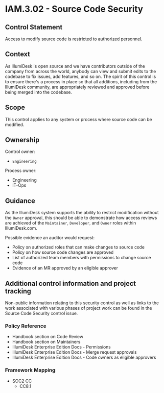 # IAM.3.02 - Source Code Security

## Control Statement

Access to modify source code is restricted to authorized personnel.

## Context

As IllumiDesk is open source and we have contributors outside of the company from across the world, anybody can view and submit edits to the codebase to fix issues, add features, and so on. The spirit of this control is to ensure there's a process in place so that all additions, including from the IllumiDesk  community, are appropriately reviewed and approved before being merged into the codebase.

## Scope

This control applies to any system or process where source code can be modified.

## Ownership

Control owner:

* `Engineering`

Process owner:

* Engineering
* IT-Ops

## Guidance

As the IllumiDesk system supports the ability to restrict modification without the `Owner` approval, this should be able to demonstrate how access reviews are achieved of the `Maintainer`, `Developer`, and `Owner` roles within IllumiDesk.com.

Possible evidence an auditor would request:

* Policy on authorized roles that can make changes to source code
* Policy on how source code changes are approved
* List of authorized team members with permissions to change source code
* Evidence of an MR approved by an eligible approver

## Additional control information and project tracking

Non-public information relating to this security control as well as links to the work associated with various phases of project work can be found in the Source Code Security control issue.

###  Policy Reference

* Handbook section on Code Review
* Handbook section on Maintainers
* IllumiDesk Enterprise Edition Docs - Permissions
* IllumiDesk Enterprise Edition Docs - Merge request approvals
* IllumiDesk Enterprise Edition Docs - Code owners as eligible approvers

###  Framework Mapping

* SOC2 CC
  * CC8.1


